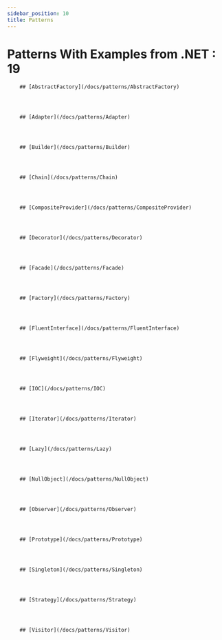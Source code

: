 ```yaml
---
sidebar_position: 10
title: Patterns
---
```


# Patterns With Examples from .NET  :  19


        ## [AbstractFactory](/docs/patterns/AbstractFactory)



    
        ## [Adapter](/docs/patterns/Adapter)



    
        ## [Builder](/docs/patterns/Builder)



    
        ## [Chain](/docs/patterns/Chain)



    
        ## [CompositeProvider](/docs/patterns/CompositeProvider)



    
        ## [Decorator](/docs/patterns/Decorator)



    
        ## [Facade](/docs/patterns/Facade)



    
        ## [Factory](/docs/patterns/Factory)



    
        ## [FluentInterface](/docs/patterns/FluentInterface)



    
        ## [Flyweight](/docs/patterns/Flyweight)



    
        ## [IOC](/docs/patterns/IOC)



    
        ## [Iterator](/docs/patterns/Iterator)



    
        ## [Lazy](/docs/patterns/Lazy)



    
        ## [NullObject](/docs/patterns/NullObject)



    
        ## [Observer](/docs/patterns/Observer)



    
        ## [Prototype](/docs/patterns/Prototype)



    
        ## [Singleton](/docs/patterns/Singleton)



    
        ## [Strategy](/docs/patterns/Strategy)



    
        ## [Visitor](/docs/patterns/Visitor)



    

